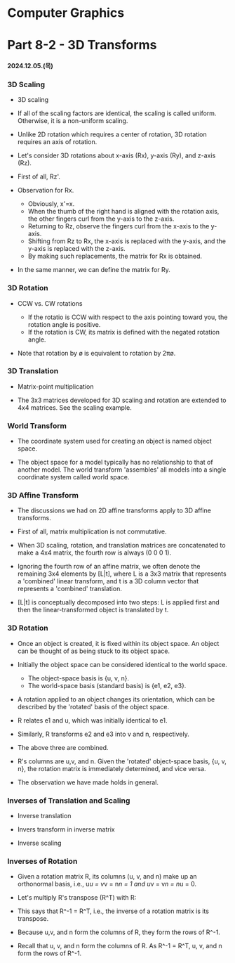 # Computer Graphics

# Part 8-2 - 3D Transforms

#### 2024.12.05.(목)

### 3D Scaling

- 3D scaling

- If all of the scaling factors are identical, the scaling is called uniform.
  Otherwise, it is a non-uniform scaling.

- Unlike 2D rotation which requires a center of rotation, 3D rotation requires an axis of rotation.

- Let's consider 3D rotations about x-axis (Rx), y-axis (Ry), and z-axis (Rz).

- First of all, Rz'.

- Observation for Rx.

  - Obviously, x'=x.
  - When the thumb of the right hand is aligned with the rotation axis, the other fingers curl from the y-axis to the z-axis.
  - Returning to Rz, observe the fingers curl from the x-axis to the y-axis.
  - Shifting from Rz to Rx, the x-axis is replaced with the y-axis, and the y-axis is replaced with the z-axis.
  - By making such replacements, the matrix for Rx is obtained.

- In the same manner, we can define the matrix for Ry.

### 3D Rotation

- CCW vs. CW rotations

  - If the rotatio is CCW with respect to the axis pointing toward you, the rotation angle is positive.
  - If the rotation is CW, its matrix is defined with the negated rotation angle.

- Note that rotation by ø is equivalent to rotation by 2πø.

### 3D Translation

- Matrix-point multiplication

- The 3x3 matrices developed for 3D scaling and rotation are extended to 4x4 matrices. See the scaling example.

### World Transform

- The coordinate system used for creating an object is named object space.

- The object space for a model typically has no relationship to that of another model. The world transform 'assembles' all models into a single coordinate system called world space.

### 3D Affine Transform

- The discussions we had on 2D affine transforms apply to 3D affine transforms.

- First of all, matrix multiplication is not commutative.

- When 3D scaling, rotation, and translation matrices are concatenated to make a 4x4 matrix, the fourth row is always (0 0 0 1).

- Ignoring the fourth row of an affine matrix, we often denote the remaining 3x4 elements by [L|t], where L is a 3x3 matrix that represents a 'combined' linear transform, and t is a 3D column vector that represents a 'combined' translation.

- [L|t] is conceptually decomposed into two steps: L is applied first and then the linear-transformed object is translated by t.

### 3D Rotation

- Once an object is created, it is fixed within its object space. An object can be thought of as being stuck to its object space.

- Initially the object space can be considered identical to the world space.

  - The object-space basis is {u, v, n}.
  - The world-space basis (standard basis) is {e1, e2, e3}.

- A rotation applied to an object changes its orientation, which can be described by the 'rotated' basis of the object space.

- R relates e1 and u, which was initially identical to e1.

- Similarly, R transforms e2 and e3 into v and n, respectively.

- The above three are combined.

- R's columns are u,v, and n. Given the 'rotated' object-space basis, {u, v, n}, the rotation matrix is immediately determined, and vice versa.

- The observation we have made holds in general.

### Inverses of Translation and Scaling

- Inverse translation

- Invers transform in inverse matrix

- Inverse scaling

### Inverses of Rotation

- Given a rotation matrix R, its columns (u, v, and n) make up an orthonormal basis, i.e., u*u = v*v = n*n = 1 and u*v = v*n = n*u = 0.

- Let's multiply R's transpose (R^T) with R:

- This says that R^-1 = R^T, i.e., the inverse of a rotation matrix is its transpose.

- Because u,v, and n form the columns of R, they form the rows of R^-1.

- Recall that u, v, and n form the columns of R. As R^-1 = R^T, u, v, and n form the rows of R^-1.
